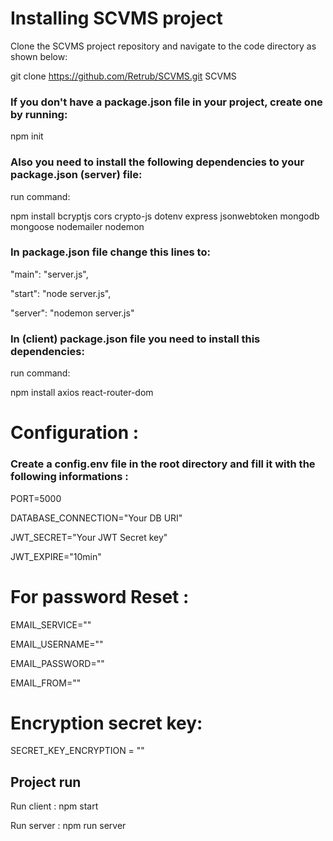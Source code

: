 # Installing SCVMS project

Clone the SCVMS project repository and navigate to the code directory as shown below:

git clone https://github.com/Retrub/SCVMS.git
SCVMS

### If you don't have a package.json file in your project, create one by running:

npm init

### Also you need to install the following dependencies to your package.json (server) file:

run command:

npm install bcryptjs cors crypto-js dotenv express jsonwebtoken mongodb mongoose nodemailer nodemon

### In package.json file change this lines to:

"main": "server.js",

"start": "node server.js",

"server": "nodemon server.js"

### In (client) package.json file you need to install this dependencies:

run command:

npm install axios react-router-dom

# Configuration :

### Create a config.env file in the root directory and fill it with the following informations :

PORT=5000

DATABASE_CONNECTION="Your DB URI"

JWT_SECRET="Your JWT Secret key"

JWT_EXPIRE="10min"

# For password Reset :

EMAIL_SERVICE=""

EMAIL_USERNAME=""

EMAIL_PASSWORD=""

EMAIL_FROM=""

# Encryption secret key:

SECRET_KEY_ENCRYPTION = ""

## Project run

Run client : npm start

Run server : npm run server
